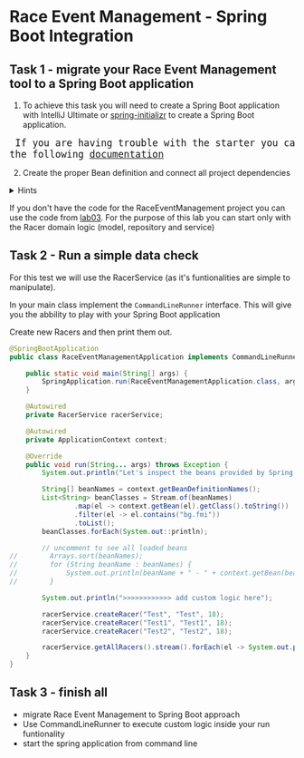 # Race Event Management - Spring Boot Integration

## Task 1 - migrate your Race Event Management tool to a Spring Boot application
1. To achieve this task you will need to create a Spring Boot application with IntelliJ Ultimate or [spring-initializr](https://start.spring.io/) to create a Spring Boot application.

<big><pre>
If you are having trouble with the starter you can check the following [documentation](https://github.com/dreamix-fmi-course-2024/web-development-with-java-lab/tree/main/lab04/spring-initializr-tutorial.md)
</pre></big>


2. Create the proper Bean definition and connect all project dependencies
<details>
<summary>Hints</summary>
```
- make use of @Autowired and @Component annotation
- Connect the respectful classes (e.g Service is containing Repository, Service can contain one or more Services)
```
</details>

If you don't have the code for the RaceEventManagement project you can use the code from [lab03](https://github.com/dreamix-fmi-course-2024/web-development-with-java-lab/tree/main/lab03/Race%20Event%20Management/src/bg/fmi/javacourse2024).
For the purpose of this lab you can start only with the Racer domain logic (model, repository and service)

## Task 2 - Run a simple data check
For this test we will use the RacerService (as it's funtionalities are simple to manipulate).

In your main class implement the `CommandLineRunner` interface. This will give you the abbility to play with your Spring Boot application

Create new Racers and then print them out.

```java
@SpringBootApplication
public class RaceEventManagementApplication implements CommandLineRunner {

    public static void main(String[] args) {
        SpringApplication.run(RaceEventManagementApplication.class, args);
    }

    @Autowired
    private RacerService racerService;

    @Autowired
    private ApplicationContext context;

    @Override
    public void run(String... args) throws Exception {
        System.out.println("Let's inspect the beans provided by Spring Boot:");

        String[] beanNames = context.getBeanDefinitionNames();
        List<String> beanClasses = Stream.of(beanNames)
                .map(el -> context.getBean(el).getClass().toString())
                .filter(el -> el.contains("bg.fmi"))
                .toList();
        beanClasses.forEach(System.out::println);

        // uncomment to see all loaded beans
//        Arrays.sort(beanNames);
//        for (String beanName : beanNames) {
//            System.out.println(beanName + " - " + context.getBean(beanName).getClass());
//        }

        System.out.println(">>>>>>>>>>>> add custom logic here");

        racerService.createRacer("Test", "Test", 18);
        racerService.createRacer("Test1", "Test1", 18);
        racerService.createRacer("Test2", "Test2", 18);

        racerService.getAllRacers().stream().forEach(el -> System.out.println(el));
    }
}
```

## Task 3 - finish all 

- migrate Race Event Management to Spring Boot approach
- Use CommandLineRunner to execute custom logic inside your run funtionality
- start the spring application from command line 